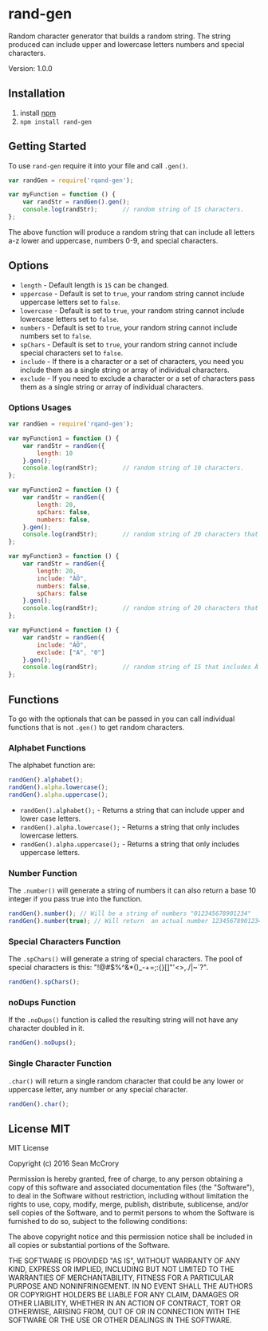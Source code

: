 # rand-gen
Random character generator that builds a random string. The string produced can include upper and lowercase letters numbers and special characters.

Version: 1.0.0

## Installation

1. install [npm][1]
2. `npm install rand-gen`

## Getting Started
To use `rand-gen` require it into your file and call `.gen()`.

``` js
var randGen = require('rqand-gen');

var myFunction = function () {
    var randStr = randGen().gen();
    console.log(randStr);       // random string of 15 characters.
};
```
The above function will produce a random string that can include all letters a-z lower and uppercase, numbers 0-9, and special characters.

## Options

* `length` - Default length is `15` can be changed.
* `uppercase` - Default is set to `true`, your random string cannot include uppercase letters set to `false`.
* `lowercase` - Default is set to `true`, your random string cannot include lowercase letters set to `false`.
* `numbers` - Default is set to `true`, your random string cannot include numbers set to `false`.
* `spChars` - Default is set to `true`, your random string cannot include special characters set to `false`.
* `include` - If there is a character or a set of characters, you need you include them as a single string or array of individual characters.
* `exclude` - If you need to exclude a character or a set of characters pass them as a single string or array of individual characters.

### Options Usages
``` js
var randGen = require('rqand-gen');

var myFunction1 = function () {
    var randStr = randGen({
        length: 10
    }.gen();
    console.log(randStr);       // random string of 10 characters.
};

var myFunction2 = function () {
    var randStr = randGen({
        length: 20,
        spChars: false,
        numbers: false,
    }.gen();
    console.log(randStr);       // random string of 20 characters that will not have special characters or numbers.
};

var myFunction3 = function () {
    var randStr = randGen({
        length: 20,
        include: "ȦÖ",
        numbers: false,
        spChars: false
    }.gen();
    console.log(randStr);       // random string of 20 characters that will not have special characters or numbers but includes Ȧ and Ö into the pool.
};

var myFunction4 = function () {
    var randStr = randGen({
        include: "ȦÖ",
        exclude: ["A", "0"]
    }.gen();
    console.log(randStr);       // random string of 15 that includes Ȧ and Ö into the pool but removes A and 0 as options.
};
```

## Functions
To go with the optionals that can be passed in you can call individual functions that is not `.gen()` to get random characters.

### Alphabet Functions

The alphabet function are:
``` js
randGen().alphabet();
randGen().alpha.lowercase();
randGen().alpha.uppercase();
```

* `randGen().alphabet();` - Returns a string that can include upper and lower case letters.
* `randGen().alpha.lowercase();` - Returns a string that only includes lowercase letters.
* `randGen().alpha.uppercase();` - Returns a string that only includes uppercase letters.

### Number Function

The `.number()` will generate a string of numbers it can also return a base 10 integer if you pass true into the function.
``` js
randGen().number(); // Will be a string of numbers "012345678901234"
randGen().number(true); // Will return  an actual number 123456789012345
```


### Special Characters Function
The `.spChars()` will generate a string of special characters. The pool of special characters is this: "!@#$%^&*()_-+=;:{}[]\"'<>,.\/|~`?".
``` js
randGen().spChars();
```

### noDups Function
If the `.noDups()` function is called the resulting string will not have any character doubled in it.
``` js
randGen().noDups();
```

### Single Character Function
`.char()` will return a single random character that could be any lower or uppercase letter, any number or any special character.
``` js
randGen().char();
```


[1]: http://npmjs.org

## License MIT

MIT License

Copyright (c) 2016 Sean McCrory

Permission is hereby granted, free of charge, to any person obtaining a copy
of this software and associated documentation files (the "Software"), to deal
in the Software without restriction, including without limitation the rights
to use, copy, modify, merge, publish, distribute, sublicense, and/or sell
copies of the Software, and to permit persons to whom the Software is
furnished to do so, subject to the following conditions:

The above copyright notice and this permission notice shall be included in all
copies or substantial portions of the Software.

THE SOFTWARE IS PROVIDED "AS IS", WITHOUT WARRANTY OF ANY KIND, EXPRESS OR
IMPLIED, INCLUDING BUT NOT LIMITED TO THE WARRANTIES OF MERCHANTABILITY,
FITNESS FOR A PARTICULAR PURPOSE AND NONINFRINGEMENT. IN NO EVENT SHALL THE
AUTHORS OR COPYRIGHT HOLDERS BE LIABLE FOR ANY CLAIM, DAMAGES OR OTHER
LIABILITY, WHETHER IN AN ACTION OF CONTRACT, TORT OR OTHERWISE, ARISING FROM,
OUT OF OR IN CONNECTION WITH THE SOFTWARE OR THE USE OR OTHER DEALINGS IN THE
SOFTWARE.